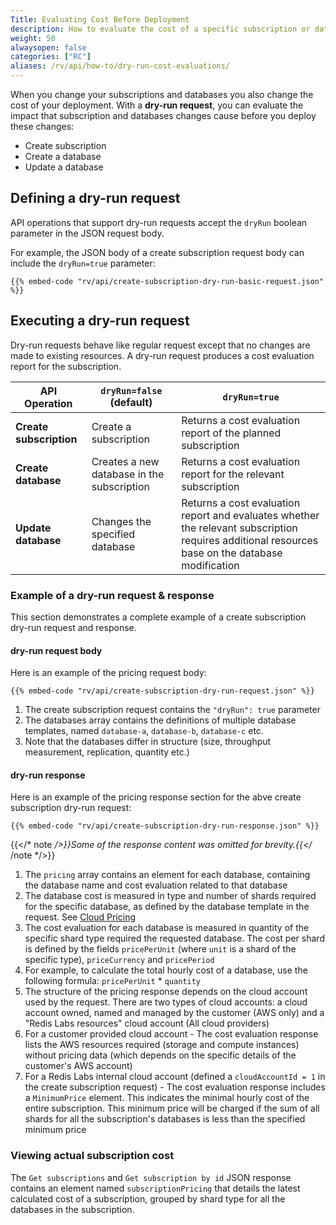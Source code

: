 ```yaml
---
Title: Evaluating Cost Before Deployment
description: How to evaluate the cost of a specific subscription or database without changing existing resources.
weight: 50
alwaysopen: false
categories: ["RC"]
aliases: /rv/api/how-to/dry-run-cost-evaluations/
---
```

When you change your subscriptions and databases you also change the cost of your deployment.
With a **dry-run request**, you can evaluate the impact that subscription and databases changes cause before you deploy these changes:

- Create subscription
- Create a database
- Update a database

## Defining a dry-run request

API operations that support dry-run requests accept the `dryRun` boolean parameter in the JSON request body.

For example, the JSON body of a create subscription request body can include the `dryRun=true` parameter:


```shell
{{% embed-code "rv/api/create-subscription-dry-run-basic-request.json" %}}
```

## Executing a dry-run request

Dry-run requests behave like regular request except that no changes are made to existing resources.
A dry-run request produces a cost evaluation report for the subscription.

| API Operation | `dryRun=false` (default) | `dryRun=true` |
|---|---|---|
| **Create subscription** | Create a subscription | Returns a cost evaluation report of the planned subscription |
| **Create database** | Creates a new database in the subscription | Returns a cost evaluation report for the relevant subscription |
| **Update database** | Changes the specified database | Returns a cost evaluation report and evaluates whether the relevant subscription requires additional resources base on the database modification |


### Example of a dry-run request & response

This section demonstrates a complete example of a create subscription dry-run request and response. 

#### dry-run request body

Here is an example of the pricing request body:

```shell
{{% embed-code "rv/api/create-subscription-dry-run-request.json" %}}
```

1. The create subscription request contains the `"dryRun": true` parameter
2. The databases array contains the definitions of multiple database templates, named `database-a`,  `database-b`, `database-c` etc.
3. Note that the databases differ in structure (size, throughput measurement, replication, quantity etc.)

#### dry-run response

Here is an example of the pricing response section for the abve create subscription dry-run request:


```shell
{{% embed-code "rv/api/create-subscription-dry-run-response.json" %}}
```

{{</* note */>}}Some of the response content was omitted for brevity.{{</* /note */>}}

1. The `pricing` array contains an element for each database, containing the database name and cost evaluation related to that database
2. The database cost is measured in type and number of shards required for the specific database, as defined by the database template in the request. See [Cloud Pricing](https://redislabs.com/redis-enterprise-cloud/pricing)
3. The cost evaluation for each database is measured in quantity of the specific shard type required the requested database. The cost per shard is defined by the fields `pricePerUnit` (where `unit` is a shard of the specific type), `priceCurrency` and `pricePeriod`
4. For example, to calculate the total hourly cost of a database, use the following formula:  `pricePerUnit` * `quantity` 
5. The structure of the pricing response depends on the cloud account used by the request. There are two types of cloud accounts: a cloud account owned, named and managed by the customer (AWS only) and a "Redis Labs resources" cloud account (All cloud providers)
6. For a customer provided cloud account - The cost evaluation response lists the AWS resources required (storage and compute instances) without pricing data (which depends on the specific details of the customer's AWS account)
7. For a Redis Labs internal cloud account (defined a `cloudAccountId = 1` in the create subscription request) - The cost evaluation response includes a `MinimumPrice` element. This indicates the minimal hourly cost of the entire subscription. This minimum price will be charged if the sum of all shards for all the subscription's databases is less than the specified minimum price


### Viewing actual subscription cost

The `Get subscriptions` and `Get subscription by id` JSON response contains an element named `subscriptionPricing` that details the latest calculated cost of a subscription, grouped by shard type for all the databases in the subscription. 